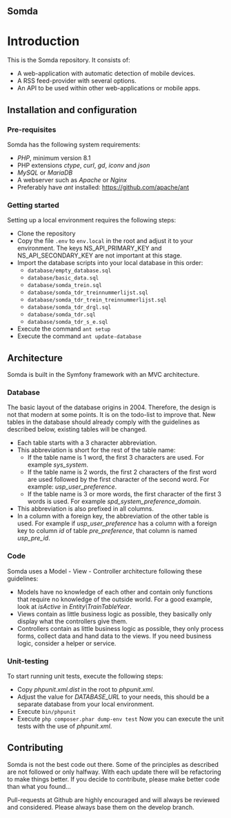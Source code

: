 Somda
---

# Introduction

This is the Somda repository. It consists of:
- A web-application with automatic detection of mobile devices.
- A RSS feed-provider with several options.
- An API to be used within other web-applications or mobile apps.

## Installation and configuration

### Pre-requisites

Somda has the following system requirements:
- _PHP_, minimum version 8.1
- PHP extensions _ctype_, _curl_, _gd_, _iconv_ and _json_
- _MySQL_ or _MariaDB_
- A webserver such as _Apache_ or _Nginx_
- Preferably have _ant_ installed: https://github.com/apache/ant

### Getting started

Setting up a local environment requires the following steps:
- Clone the repository
- Copy the file `.env` to `env.local` in the root and adjust it to your environment. The keys NS_API_PRIMARY_KEY and NS_API_SECONDARY_KEY are not important at this stage.
- Import the database scripts into your local database in this order:
  - `database/empty_database.sql`
  - `database/basic_data.sql`
  - `database/somda_trein.sql`
  - `database/somda_tdr_treinnummerlijst.sql`
  - `database/somda_tdr_trein_treinnummerlijst.sql`
  - `database/somda_tdr_drgl.sql`
  - `database/somda_tdr.sql`
  - `database/somda_tdr_s_e.sql`
- Execute the command `ant setup`
- Execute the command `ant update-database`

## Architecture

Somda is built in the Symfony framework with an MVC architecture.

### Database

The basic layout of the database origins in 2004. Therefore, the design is not that modern at some points. It is on the todo-list to improve that.
New tables in the database should already comply with the guidelines as described below, existing tables will be changed.
- Each table starts with a 3 character abbreviation.
- This abbreviation is short for the rest of the table name:
  - If the table name is 1 word, the first 3 characters are used. For example _sys_system_.
  - If the table name is 2 words, the first 2 characters of the first word are used followed by the first character of the second word. For example: _usp_user_preference_.
  - If the table name is 3 or more words, the first character of the first 3 words is used. For example _spd_system_preference_domain_.
- This abbreviation is also prefixed in all columns.
- In a column with a foreign key, the abbreviation of the other table is used. For example if _usp_user_preference_ has a column with a foreign key to column _id_ of table _pre_preference_, that column is named _usp_pre_id_.

### Code

Somda uses a Model - View - Controller architecture following these guidelines:
- Models have no knowledge of each other and contain only functions that require no knowledge of the outside world. For a good example, look at _isActive_ in _Entity\TrainTableYear_.
- Views contain as little business logic as possible, they basically only display what the controllers give them.
- Controllers contain as little business logic as possible, they only process forms, collect data and hand data to the views. If you need business logic, consider a helper or service.

### Unit-testing

To start running unit tests, execute the following steps:
- Copy _phpunit.xml.dist_ in the root to _phpunit.xml_.
- Adjust the value for _DATABASE_URL_ to your needs, this should be a separate database from your local environment.
- Execute `bin/phpunit`
- Execute `php composer.phar dump-env test`
Now you can execute the unit tests with the use of _phpunit.xml_.

## Contributing

Somda is not the best code out there. Some of the principles as described are not followed or only halfway.
With each update there will be refactoring to make things better. If you decide to contribute, please make better code than what you found... 

Pull-requests at Github are highly encouraged and will always be reviewed and considered. Please always base them on the develop branch.